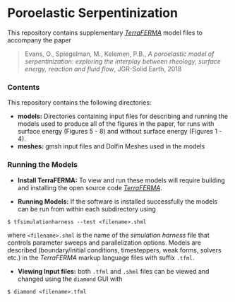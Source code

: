 # Poroelastic Serpentinization #

This repository contains supplementary [*TerraFERMA*](http://terraferma.github.io) model files to accompany the paper 

>Evans, O., Spiegelman, M., Kelemen, P.B., 
*A poroelastic model of serpentinization: exploring the interplay between rheology, surface energy, reaction and fluid flow*, JGR-Solid Earth, 2018

### Contents ###
This repository contains the following directories:

* **models:** Directories containing input files for describing and running the models used to produce all of the figures in the paper, for runs with surface energy (Figures 5 - 8) and without surface energy (Figures 1 - 4).
* **meshes:** gmsh input files and Dolfin Meshes used in the models

### Running the Models ###

* **Install TerraFERMA:** To view and run these models will require building and installing the open source code [*TerraFERMA*](http://terraferma.github.io). 

* **Running Models:** If the software is installed successfully the models can be run from within each subdirectory using

```
$ tfsimulationharness --test <filename>.shml
```

where `<filename>.shml` is the name of the *simulation harness* file that controls parameter sweeps and parallelization options. Models are described (boundary/initial conditions, timesteppers, weak forms, solvers etc.) in the *TerraFERMA* markup language files with suffix `.tfml`.

* **Viewing Input files:**  both `.tfml` and `.shml` files can be viewed and changed using the `diamond` GUI with

```
$ diamond <filename>.tfml
```

